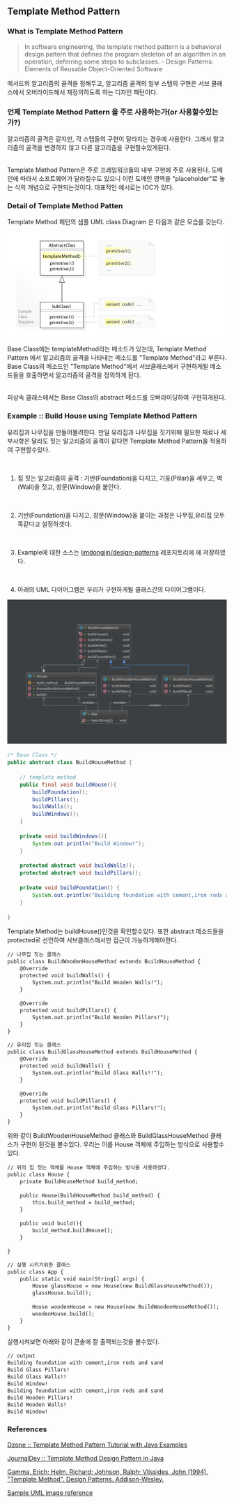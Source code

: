 ## Template Method Pattern 

### What is Template Method Pattern 

> In software engineering, the template method pattern is a behavioral design pattern that defines the program skeleton of an algorithm in an operation, deferring some steps to subclasses. - Design Patterns: Elements of Reusable Object-Oriented Software

메서드의 알고리즘의 골격을 정해두고, 알고리즘 골격의 일부 스텝의 구현은 서브 클래스에서 오버라이드해서 재정의하도록 하는 디자인 패턴이다. 

### 언제 Template Method Pattern 을 주로 사용하는가(or 사용할수있는가?)

알고리즘의 골격은 같지만, 각 스텝들의 구현이 달라지는 경우에 사용한다. 그래서 알고리즘의 골격을 변경하지 않고 다른 알고리즘을 구현할수있게된다.

<br>
Template Method Pattern은 주로 프레임워크들의 내부 구현에 주로 사용된다. 도메인에 따라서 소프트웨어가 달라질수도 있으니 이런 도메인 영역을 "placeholder"로 놓는 식의 개념으로 구현되는것이다. 대표적인 예시로는 IOC가 있다.

### Detail of Template Method Patten

Template Method 패턴의 샘플 UML class Diagram 은 다음과 같은 모습를 갖는다.

<img src="/images/uml-template-pattern.jpg">

Base Class에는 templateMethod라는 메소드가 있는데, Template Method Pattern 에서 알고리즘의 골격을 나타내는 메소드를 "Template Method"라고 부른다. Base Class의 메소드인 "Template Method"에서 서브클래스에서 구현하게될 메소드들을 호출하면서 알고리즘의 골격을 정의하게 된다. 

<br> 
피상속 클래스에서는 Base Class의 abstract 메소드를 오버라이딩하여 구현히게된다. 

### Example :: Build House using Template Method Pattern

유리집과 나무집을 만들어볼려한다. 만일 유리집과 나무집을 짓기위해 필요한 재료나 세부사항은 달라도 짓는 알고리즘의 골격이 같다면  Template Method Pattern을 적용하여 구현할수있다.

<br>

1. 집 짓는 알고리즘의 골격 : 기반(Foundation)을 다지고, 기둥(Pillar)을 세우고, 벽(Wall)을 짓고, 창문(Window)을 붙인다.

<br>

2. 기반(Foundation)을 다지고, 창문(Window)을 붙이는 과정은 나무집,유리집 모두 똑같다고 설정하겟다.

<br>

3. Example에 대한 소스는 [limdongjin/design-patterns](https://github.com/limdongjin/design-patterns/template-method-pattern) 레포지토리에 에 저장하였다.

<br>

4. 아래의 UML 다이어그램은 우리가 구현하게될 클래스간의 다이어그램이다.

<img src="/images/uml-template-pattern-house.png">

```java
/* Base Class */
public abstract class BuildHouseMethod {

    // template method
    public final void buildHouse(){
        buildFoundation();
        buildPillars();
        buildWalls();
        buildWindows();
    }

    private void buildWindows(){
        System.out.println("Build Window!");
    }

    protected abstract void buildWalls();
    protected abstract void buildPillars();

    private void buildFoundation() {
        System.out.println("Building foundation with cement,iron rods and sand");
    }

}
```

Template Method는 buildHouse()인것을 확인할수있다. 또한 abstract 메소드들을 protected로 선언하여 서브클래스에서만 접근이 가능하게해야한다.

```
// 나무집 짓는 클래스
public class BuildWoodenHouseMethod extends BuildHouseMethod {
    @Override
    protected void buildWalls() {
        System.out.println("Build Wooden Walls!");
    }

    @Override
    protected void buildPillars() {
        System.out.println("Build Wooden Pillars!");
    }
}
```

```
// 유리집 짓는 클래스
public class BuildGlassHouseMethod extends BuildHouseMethod {
    @Override
    protected void buildWalls() {
        System.out.println("Build Glass Walls!!");
    }

    @Override
    protected void buildPillars() {
        System.out.println("Build Glass Pillars!");
    }
}
```

위와 같이 BuildWoodenHouseMethod 클래스와 BuildGlassHouseMethod 클래스가 구현이 된것을 볼수있다. 
우리는 이를 House 객체에 주입하는 방식으로 사용할수있다. 

```
// 위의 집 짓는 객체를 House 객체에 주입하는 방식을 사용하였다.
public class House {
    private BuildHouseMethod build_method;

    public House(BuildHouseMethod build_method) {
        this.build_method = build_method;
    }

    public void build(){
        build_method.buildHouse();
    }

}
```

```
// 실행 시키기위한 클래스
public class App {
    public static void main(String[] args) {
        House glassHouse = new House(new BuildGlassHouseMethod());
        glassHouse.build();

        House woodenHouse = new House(new BuildWoodenHouseMethod());
        woodenHouse.build();
    }
}
```

실행시켜보면 아래와 같이 콘솔에 잘 출력되는것을 볼수있다.

```
// output
Building foundation with cement,iron rods and sand
Build Glass Pillars!
Build Glass Walls!!
Build Window!
Building foundation with cement,iron rods and sand
Build Wooden Pillars!
Build Wooden Walls!
Build Window!
```



### References

[Dzone :: Template Method Pattern Tutorial with Java Examples](https://dzone.com/articles/design-patterns-template-method)

[JournalDev :: Template Method Design Pattern in Java](https://www.journaldev.com/1763/template-method-design-pattern-in-java)

[Gamma, Erich; Helm, Richard; Johnson, Ralph; Vlissides, John (1994). "Template Method". Design Patterns. Addison-Wesley. ](#)

[Sample UML image reference](http://w3sdesign.com/?gr=b10&ugr=struct)
